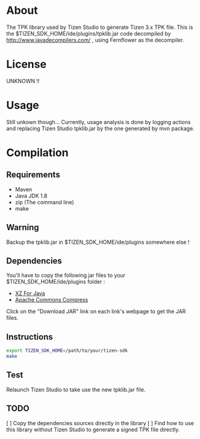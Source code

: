 # About

The TPK library used by Tizen Studio to generate Tizen 3.x TPK file. 
This is the $TIZEN_SDK_HOME/ide/plugins/tpklib.jar code decompiled by 
http://www.javadecompilers.com/ , using Fernflower as the decompiler.

# License

UNKNOWN !!

# Usage

Still unkown though... Currently, usage analysis is done by logging
actions and replacing Tizen Studio tpklib.jar by the one generated
by mvn package.

# Compilation

## Requirements

 * Maven
 * Java JDK 1.8
 * zip (The command line)
 * make

## Warning

Backup the tpklib.jar in $TIZEN_SDK_HOME/ide/plugins somewhere else !

## Dependencies

You'll have to copy the following jar files to your 
$TIZEN_SDK_HOME/ide/plugins folder :

 * [XZ For Java](https://mvnrepository.com/artifact/org.tukaani/xz/1.6)
 * [Apache Commons Compress](https://mvnrepository.com/artifact/org.apache.commons/commons-compress/1.13)

Click on the "Download JAR" link on each link's webpage to get the
JAR files.

## Instructions


```bash
export TIZEN_SDK_HOME=/path/to/your/tizen-sdk
make
```

## Test

Relaunch Tizen Studio to take use the new tpklib.jar file.

## TODO

 [ ] Copy the dependencies sources directly in the library
 [ ] Find how to use this library without Tizen Studio to generate a signed TPK file directly.

